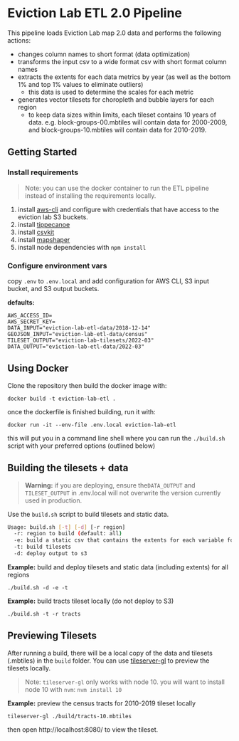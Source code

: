 # Eviction Lab ETL 2.0 Pipeline

This pipeline loads Eviction Lab map 2.0 data and performs the following actions:

- changes column names to short format (data optimization)
- transforms the input csv to a wide format csv with short format column names
- extracts the extents for each data metrics by year (as well as the bottom 1% and top 1% values to eliminate outliers)
  - this data is used to determine the scales for each metric
- generates vector tilesets for choropleth and bubble layers for each region
  - to keep data sizes within limits, each tileset contains 10 years of data.  e.g. block-groups-00.mbtiles will contain data for 2000-2009, and block-groups-10.mbtiles will contain data for 2010-2019.

## Getting Started


### Install requirements

> Note: you can use the docker container to run the ETL pipeline instead of installing the requirements locally.

1. install [aws-cli](https://aws.amazon.com/cli/) and configure with credentials that have access to the eviction lab S3 buckets.
2. install [tippecanoe](https://github.com/mapbox/tippecanoe)
3. install [csvkit](https://csvkit.readthedocs.io/en/latest/tutorial/1_getting_started.html#installing-csvkit)
4. install [mapshaper](https://github.com/mbloch/mapshaper)
5. install node dependencies with `npm install`

### Configure environment vars

copy `.env` to `.env.local` and add configuration for AWS CLI, S3 input bucket, and S3 output buckets.

**defaults:**
```
AWS_ACCESS_ID=
AWS_SECRET_KEY=
DATA_INPUT="eviction-lab-etl-data/2018-12-14"
GEOJSON_INPUT="eviction-lab-etl-data/census"
TILESET_OUTPUT="eviction-lab-tilesets/2022-03"
DATA_OUTPUT="eviction-lab-etl-data/2022-03"
```

## Using Docker

Clone the repository then build the docker image with:

```
docker build -t eviction-lab-etl .
```

once the dockerfile is finished building, run it with:

```
docker run -it --env-file .env.local eviction-lab-etl
```

this will put you in a command line shell where you can run the `./build.sh` script with your preferred options (outlined below)

## Building the tilesets + data

> **Warning:** if you are deploying, ensure the`DATA_OUTPUT` and `TILESET_OUTPUT` in .env.local will not overwrite the version currently used in production.

Use the `build.sh` script to build tilesets and static data.

```sh
Usage: build.sh [-t] [-d] [-r region]
  -r: region to build (default: all)
  -e: build a static csv that contains the extents for each variable for each region
  -t: build tilesets
  -d: deploy output to s3
```

**Example:** build and deploy tilesets and static data (including extents) for all regions

```
./build.sh -d -e -t
```

**Example:** build tracts tileset locally (do not deploy to S3)

```
./build.sh -t -r tracts
```

## Previewing Tilesets

After running a build, there will be a local copy of the data and tilesets (.mbtiles) in the `build` folder.  You can use [tileserver-gl](https://github.com/maptiler/tileserver-gl) to preview the tilesets locally.

> Note: `tileserver-gl` only works with node 10.  you will want to install node 10 with `nvm`: `nvm install 10`

**Example:** preview the census tracts for 2010-2019 tileset locally
```
tileserver-gl ./build/tracts-10.mbtiles
```

then open http://localhost:8080/ to view the tileset.
